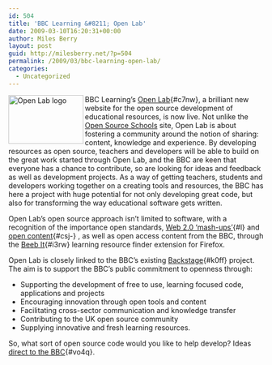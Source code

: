 ```yaml
---
id: 504
title: 'BBC Learning &#8211; Open Lab'
date: 2009-03-10T16:20:31+00:00
author: Miles Berry
layout: post
guid: http://milesberry.net/?p=504
permalink: /2009/03/bbc-learning-open-lab/
categories:
  - Uncategorized
---
```

<img src="http://opensourceschools.org.uk/files/Picture%201.png" alt="Open Lab logo" width="148" height="96" align="left" />BBC Learning&#8217;s [Open Lab](http://backstage.bbc.co.uk/openlab/ "Open Lab"){#c7nw}, a brilliant new website for the open source development of educational resources, is now live. Not unlike the [Open Source Schools](http://opensourceschools.org.uk) site, Open Lab is about fostering a community around the notion of sharing: content, knowledge and experience. By developing resources as open source, teachers and developers will be able to build on the great work started through Open Lab, and the BBC are keen that everyone has a chance to contribute, so are looking for ideas and feedback as well as development projects. As a way of getting teachers, students and developers working together on a creating tools and resources, the BBC has here a project with huge potential for not only developing great code, but also for transforming the way educational software gets written.<!--more-->

Open Lab&#8217;s open source approach isn&#8217;t limited to software, with a recognition of the importance open standards, [Web 2.0 &#8216;mash-ups&#8217;](http://backstage.bbc.co.uk/openlab/reference_web2.php "Web 2.0 'mash-ups'"){#l} and [open content](http://backstage.bbc.co.uk/openlab/bbc-resources.php "open content"){#csj-} , as well as open access content from the BBC, through the [Beeb It](http://backstage.bbc.co.uk/openlab/reference_beeb_it.php "Beeb It"){#i3rw} learning resource finder extension for Firefox.
  
Open Lab is closely linked to the BBC&#8217;s existing [Backstage](http://backstage.bbc.co.uk/ "Backstage"){#k0ff} project. The aim is to support the BBC&#8217;s public commitment to openness through:

  * Supporting the development of free to use, learning focused code, applications and projects
  * Encouraging innovation through open tools and content
  * Facilitating cross-sector communication and knowledge transfer
  * Contributing to the UK open source community
  * Supplying innovative and fresh learning resources.

So, what sort of open source code would you like to help develop? Ideas [direct to the BBC](http://backstage.bbc.co.uk/openlab/submit-idea.php "direct to the BBC!"){#vo4q}.